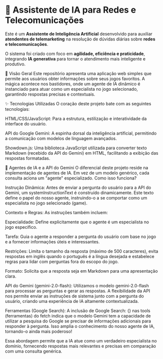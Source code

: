 # 🤖 Assistente de IA para Redes e Telecomunicações

Este é um **Assistente de Inteligência Artificial** desenvolvido para auxiliar **atendentes de telemarketing** na resolução de dúvidas diárias sobre **redes e telecomunicações**.  

O sistema foi criado com foco em **agilidade, eficiência e praticidade**, integrando **IA generativa** para tornar o atendimento mais inteligente e produtivo.  

🌟 Visão Geral
Este repositório apresenta uma aplicação web simples que permite aos usuários obter informações sobre seus jogos favoritos. A mágica acontece nos bastidores, onde um agente de IA dinâmico é instanciado para atuar como um especialista no jogo selecionado, garantindo respostas precisas e contextuais.

✨ Tecnologias Utilizadas
O coração deste projeto bate com as seguintes tecnologias:

HTML/CSS/JavaScript: Para a estrutura, estilização e interatividade da interface do usuário.

API do Google Gemini: A espinha dorsal da inteligência artificial, permitindo a comunicação com modelos de linguagem avançados.

Showdown.js: Uma biblioteca JavaScript utilizada para converter texto Markdown (recebido da API do Gemini) em HTML, facilitando a exibição das respostas formatadas.

🧠 Agentes de IA e a API do Gemini
O diferencial deste projeto reside na implementação de agentes de IA. Em vez de um modelo genérico, cada consulta aciona um "agente" especializado. Como isso funciona?

Instrução Dinâmica: Antes de enviar a pergunta do usuário para a API do Gemini, um systemInstructionText é construído dinamicamente. Este texto define o papel do nosso agente, instruindo-o a se comportar como um especialista no jogo selecionado (game).

Contexto e Regras: As instruções também incluem:

Especialidade: Define explicitamente que o agente é um especialista no jogo específico.

Tarefa: Guia o agente a responder a pergunta do usuário com base no jogo e a fornecer informações úteis e interessantes.

Restrições: Limita o tamanho da resposta (máximo de 500 caracteres), evita respostas em inglês quando o português é a língua desejada e estabelece regras para lidar com perguntas fora do escopo do jogo.

Formato: Solicita que a resposta seja em Markdown para uma apresentação clara.

API do Gemini (gemini-2.0-flash): Utilizamos o modelo gemini-2.0-flash para processar as perguntas e gerar as respostas. A flexibilidade da API nos permite enviar as instruções de sistema junto com a pergunta do usuário, criando uma experiência de IA altamente contextualizada.

Ferramentas (Google Search): A inclusão de Google Search: {} nas tools (ferramentas) do fetch indica que o modelo Gemini tem a capacidade de utilizar a pesquisa do Google se precisar de informações adicionais para responder à pergunta. Isso amplia o conhecimento do nosso agente de IA, tornando-o ainda mais poderoso!

Essa abordagem permite que a IA atue como um verdadeiro especialista no domínio, fornecendo respostas mais relevantes e precisas em comparação com uma consulta genérica.
